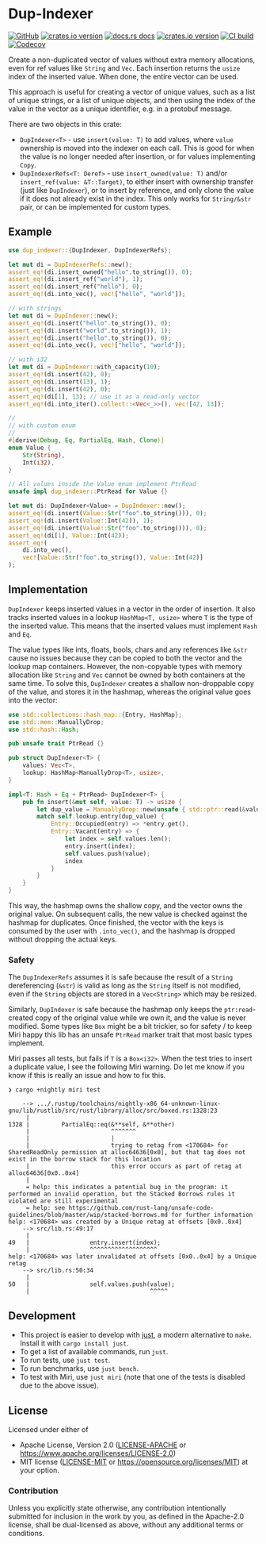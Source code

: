 # Dup-Indexer

[![GitHub](https://img.shields.io/badge/github-dup--indexer-8da0cb?logo=github)](https://github.com/nyurik/dup-indexer)
[![crates.io version](https://img.shields.io/crates/v/dup-indexer.svg)](https://crates.io/crates/dup-indexer)
[![docs.rs docs](https://docs.rs/dup-indexer/badge.svg)](https://docs.rs/dup-indexer)
[![crates.io version](https://img.shields.io/crates/l/dup-indexer.svg)](https://github.com/nyurik/dup-indexer/blob/main/LICENSE-APACHE)
[![CI build](https://github.com/nyurik/dup-indexer/actions/workflows/ci.yml/badge.svg)](https://github.com/nyurik/dup-indexer/actions)
[![Codecov](https://img.shields.io/codecov/c/github/nyurik/dup-indexer)](https://app.codecov.io/gh/nyurik/dup-indexer)

Create a non-duplicated vector of values without extra memory allocations, even for ref values like `String` and
`Vec`. Each insertion returns the `usize` index of the inserted value. When done, the entire vector can be used.

This approach is useful for creating a vector of unique values, such as a list of unique strings, or a list of unique objects, and then using the index of the value in the vector as a unique identifier, e.g. in a protobuf message.

There are two objects in this crate:

* `DupIndexer<T>` - use `insert(value: T)` to add values, where
  `value` ownership is moved into the indexer on each call. This is good for when the value is no longer needed after insertion, or for values implementing
  `Copy`.
* `DupIndexerRefs<T: Deref>` - use `insert_owned(value: T)`  and/or
  `insert_ref(value: &T::Target)`, to either insert with ownership transfer (just like
  `DupIndexer`), or to insert by reference, and only clone the value if it does not already exist in the index. This only works for
  `String/&str` pair, or can be implemented for custom types.

## Example

```rust
use dup_indexer::{DupIndexer, DupIndexerRefs};

let mut di = DupIndexerRefs::new();
assert_eq!(di.insert_owned("hello".to_string()), 0);
assert_eq!(di.insert_ref("world"), 1);
assert_eq!(di.insert_ref("hello"), 0);
assert_eq!(di.into_vec(), vec!["hello", "world"]);

// with strings
let mut di = DupIndexer::new();
assert_eq!(di.insert("hello".to_string()), 0);
assert_eq!(di.insert("world".to_string()), 1);
assert_eq!(di.insert("hello".to_string()), 0);
assert_eq!(di.into_vec(), vec!["hello", "world"]);

// with i32
let mut di = DupIndexer::with_capacity(10);
assert_eq!(di.insert(42), 0);
assert_eq!(di.insert(13), 1);
assert_eq!(di.insert(42), 0);
assert_eq!(di[1], 13); // use it as a read-only vector
assert_eq!(di.into_iter().collect::<Vec<_>>(), vec![42, 13]);

//
// with custom enum
//
#[derive(Debug, Eq, PartialEq, Hash, Clone)]
enum Value {
    Str(String),
    Int(i32),
}

// All values inside the Value enum implement PtrRead
unsafe impl dup_indexer::PtrRead for Value {}

let mut di: DupIndexer<Value> = DupIndexer::new();
assert_eq!(di.insert(Value::Str("foo".to_string())), 0);
assert_eq!(di.insert(Value::Int(42)), 1);
assert_eq!(di.insert(Value::Str("foo".to_string())), 0);
assert_eq!(di[1], Value::Int(42));
assert_eq!(
    di.into_vec(),
    vec![Value::Str("foo".to_string()), Value::Int(42)]
);
```

## Implementation

`DupIndexer` keeps inserted values in a vector in the order of insertion. It also tracks inserted values in a lookup
`HashMap<T, usize>` where `T` is the type of the inserted value. This means that the inserted values must implement
`Hash` and `Eq`.

The value types like ints, floats, bools, chars and any references like
`&str` cause no issues because they can be copied to both the vector and the lookup map containers. However, the non-copyable types with memory allocation like
`String` and
`Vec` cannot be owned by both containers at the same time. To solve this,
`DupIndexer` creates a shallow non-droppable copy of the value, and stores it in the hashmap, whereas the original value goes into the vector:

```rust
use std::collections::hash_map::{Entry, HashMap};
use std::mem::ManuallyDrop;
use std::hash::Hash;

pub unsafe trait PtrRead {}

pub struct DupIndexer<T> {
    values: Vec<T>,
    lookup: HashMap<ManuallyDrop<T>, usize>,
}

impl<T: Hash + Eq + PtrRead> DupIndexer<T> {
    pub fn insert(&mut self, value: T) -> usize {
        let dup_value = ManuallyDrop::new(unsafe { std::ptr::read(&value) });
        match self.lookup.entry(dup_value) {
            Entry::Occupied(entry) => *entry.get(),
            Entry::Vacant(entry) => {
                let index = self.values.len();
                entry.insert(index);
                self.values.push(value);
                index
            }
        }
    }
}
```

This way, the hashmap owns the shallow copy, and the vector owns the original value. On subsequent calls, the new value is checked against the hashmap for duplicates. Once finished, the vector with the keys is consumed by the user with
`.into_vec()`, and the hashmap is dropped without dropping the actual keys.

### Safety

The `DupIndexerRefs` assumes it is safe because the result of a `String` dereferencing (`&str`) is valid as long as the
`String` itself is not modified, even if the `String` objects are stored in a `Vec<String>` which may be resized.

Similarly, `DupIndexer` is safe because the hashmap only keeps the
`ptr:read`-created copy of the original value while we own it, and the value is never modified. Some types like
`Box` might be a bit trickier, so for safety / to keep Miri happy this lib has an unsafe
`PtrRead` marker trait that most basic types implement.

Miri passes all tests, but fails if `T` is a
`Box<i32>`. When the test tries to insert a duplicate value, I see the following Miri warning. Do let me know if you know if this is really an issue and how to fix this.

```text
❯ cargo +nightly miri test

    --> .../.rustup/toolchains/nightly-x86_64-unknown-linux-gnu/lib/rustlib/src/rust/library/alloc/src/boxed.rs:1328:23
     |
1328 |         PartialEq::eq(&**self, &**other)
     |                       ^^^^^^^
     |                       |
     |                       trying to retag from <170684> for SharedReadOnly permission at alloc64636[0x0], but that tag does not exist in the borrow stack for this location
     |                       this error occurs as part of retag at alloc64636[0x0..0x4]
     |
     = help: this indicates a potential bug in the program: it performed an invalid operation, but the Stacked Borrows rules it violated are still experimental
     = help: see https://github.com/rust-lang/unsafe-code-guidelines/blob/master/wip/stacked-borrows.md for further information
help: <170684> was created by a Unique retag at offsets [0x0..0x4]
    --> src/lib.rs:49:17
     |
49   |                 entry.insert(index);
     |                 ^^^^^^^^^^^^^^^^^^^
help: <170684> was later invalidated at offsets [0x0..0x4] by a Unique retag
    --> src/lib.rs:50:34
     |
50   |                 self.values.push(value);
     |                                  ^^^^^
```

## Development

* This project is easier to develop with [just](https://github.com/casey/just#readme), a modern alternative to `make`.
  Install it with `cargo install just`.
* To get a list of available commands, run `just`.
* To run tests, use `just test`.
* To run benchmarks, use `just bench`.
* To test with Miri, use `just miri` (note that one of the tests is disabled due to the above issue).

## License

Licensed under either of

* Apache License, Version 2.0 ([LICENSE-APACHE](LICENSE-APACHE) or <https://www.apache.org/licenses/LICENSE-2.0>)
* MIT license ([LICENSE-MIT](LICENSE-MIT) or <https://opensource.org/licenses/MIT>)
  at your option.

### Contribution

Unless you explicitly state otherwise, any contribution intentionally
submitted for inclusion in the work by you, as defined in the
Apache-2.0 license, shall be dual-licensed as above, without any
additional terms or conditions.
